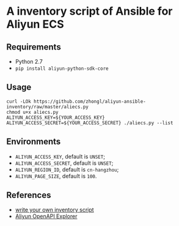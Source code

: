 # A inventory script of Ansible for Aliyun ECS

## Requirements

* Python 2.7
* `pip install aliyun-python-sdk-core`

## Usage

```shell
curl -LOk https://github.com/zhongl/aliyun-ansible-inventory/raw/master/aliecs.py
chmod u+x aliecs.py
ALIYUN_ACCESS_KEY=${YOUR_ACCESS_KEY} ALIYUN_ACCESS_SECRET=${YOUR_ACCESS_SECRET} ./aliecs.py --list
```

## Environments

* `ALIYUN_ACCESS_KEY`, default is `UNSET`;
* `ALIYUN_ACCESS_SECRET`, default is `UNSET`;
* `ALIYUN_REGION_ID`, default is `cn-hangzhou`;
* `ALIYUN_PAGE_SIZE`, default is `100`.

## References

* [write your own inventory script](https://docs.ansible.com/ansible/2.7/dev_guide/developing_inventory.html#developing-inventory)
* [Aliyun OpenAPI Explorer](https://api.aliyun.com/?#product=Ecs&search=DescribeIn&api=DescribeInstances&params={%22Tag%22:{%22Tag.1.value%22:%22%22,%22Tag.1.key%22:%22%22,%22Tag.1.Key%22:%22%22,%22Tag.1.Value%22:%22%22}}&tab=DEMO&lang=PYTHON)
